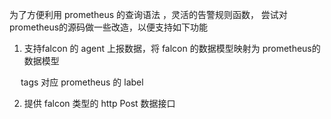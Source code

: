 为了方便利用 prometheus 的查询语法 ，灵活的告警规则函数， 尝试对prometheus的源码做一些改造，以便支持如下功能

1.  支持falcon 的 agent 上报数据，将 falcon 的数据模型映射为 prometheus的数据模型

　   tags   对应 prometheus 的 label 
    
2.  提供 falcon 类型的 http  Post 数据接口